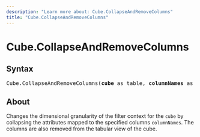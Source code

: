 ```yaml
---
description: "Learn more about: Cube.CollapseAndRemoveColumns"
title: "Cube.CollapseAndRemoveColumns"
---
```

# Cube.CollapseAndRemoveColumns

## Syntax

<pre>
Cube.CollapseAndRemoveColumns(<b>cube</b> as table, <b>columnNames</b> as list) as table
</pre>

## About

Changes the dimensional granularity of the filter context for the `cube` by collapsing the attributes mapped to the specified columns `columnNames`. The columns are also removed from the tabular view of the cube.
